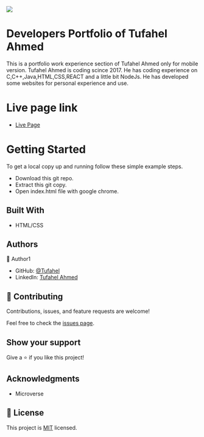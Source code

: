![](https://img.shields.io/badge/Microverse-blueviolet)

# Developers Portfolio of Tufahel Ahmed

This is a portfolio work experience section of Tufahel Ahmed only for mobile version. Tufahel Ahmed is coding scince 2017. He has coding experience on C,C++,Java,HTML,CSS,REACT and a little bit NodeJs. He has developed some websites for personal experience and use.

# Live page link

- [Live Page](https://tufahel.github.io/cr-review-mobile-menu/)

# Getting Started
To get a local copy up and running follow these simple example steps.

- Download this git repo.
- Extract this git copy.
- Open index.html file with google chrome.

## Built With

- HTML/CSS

## Authors

👤 Author1

- GitHub: [@Tufahel](https://github.com/Tufahel)
- LinkedIn: [Tufahel Ahmed](https://bd.linkedin.com/in/tufahel-ahmed-972884203)

## 🤝 Contributing

Contributions, issues, and feature requests are welcome!

Feel free to check the [issues page](../../issues/).

## Show your support

Give a ⭐️ if you like this project!

## Acknowledgments

- Microverse

## 📝 License

This project is [MIT](./MIT.md) licensed.